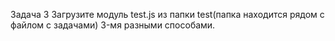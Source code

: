 Задача 3
Загрузите модуль test.js из папки test(папка находится рядом с файлом с задачами) 3-мя разными способами.